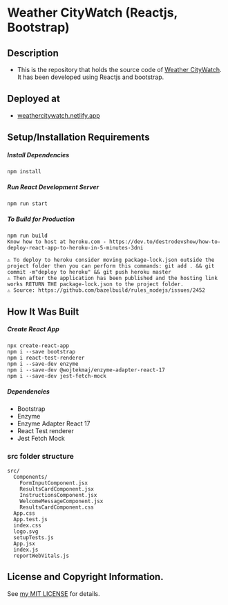 # Weather CityWatch (Reactjs, Bootstrap) 
## Description
* This is the repository that holds the source code of [Weather CityWatch](https://weathercitywatch.netlify.app/). It has been developed using Reactjs and bootstrap.

## Deployed at
* [weathercitywatch.netlify.app](https://weathercitywatch.netlify.app/)

## Setup/Installation Requirements
##### Install Dependencies

```
npm install
```

##### Run React Development Server

```
npm run start
```

##### To Build for Production

```
npm run build
Know how to host at heroku.com - https://dev.to/destrodevshow/how-to-deploy-react-app-to-heroku-in-5-minutes-3dni

⚠️ To deploy to heroku consider moving package-lock.json outside the project folder then you can perform this commands: git add . && git commit -m"deploy to heroku" && git push heroku master
⚠️ Then after the application has been published and the hosting link works RETURN THE package-lock.json to the project folder.
⚠️ Source: https://github.com/bazelbuild/rules_nodejs/issues/2452
```

## How It Was Built
##### Create React App
```
npx create-react-app
npm i --save bootstrap
npm i react-test-renderer
npm i --save-dev enzyme
npm i --save-dev @wojtekmaj/enzyme-adapter-react-17
npm i --save-dev jest-fetch-mock
```
##### Dependencies
* Bootstrap
* Enzyme
* Enzyme Adapter React 17
* React Test renderer
* Jest Fetch Mock

### src folder structure
```
src/
  Components/
    FormInputComponent.jsx     
    ResultsCardComponent.jsx
    InstructionsComponent.jsx  
    WelcomeMessageComponent.jsx
    ResultsCardComponent.css
  App.css
  App.test.js
  index.css
  logo.svg 
  setupTests.js
  App.jsx
  index.js 
  reportWebVitals.js
```

## License and Copyright Information.
See [my MIT LICENSE](https://github.com/kimanicharles911/weather_citywatch/blob/master/LICENSE.txt) for details.
